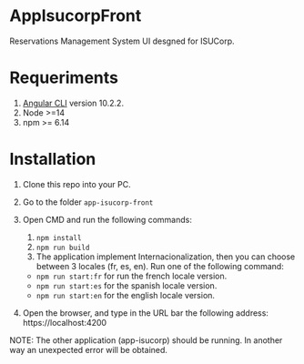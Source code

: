 # AppIsucorpFront

Reservations Management System UI desgned for ISUCorp. 

# Requeriments

 1. [Angular CLI](https://github.com/angular/angular-cli) version 10.2.2.
 2. Node >=14
 3. npm >= 6.14


# Installation

1. Clone this repo into your PC.
2. Go to the folder `app-isucorp-front`
3. Open CMD and run the following commands: 
    1. `npm install`
    2. `npm run build`
    3. The application implement Internacionalization, then you can choose between 3 locales (fr, es, en). Run one of the following command:
      - `npm run start:fr` for run the french locale version.   
      - `npm run start:es` for the spanish locale version.
      - `npm run start:en` for the english locale version. 
    
4. Open the browser, and type in the URL bar the following address:
    https://localhost:4200
    
NOTE: The other application (app-isucorp) should be running. In another way an unexpected error will be obtained. 



